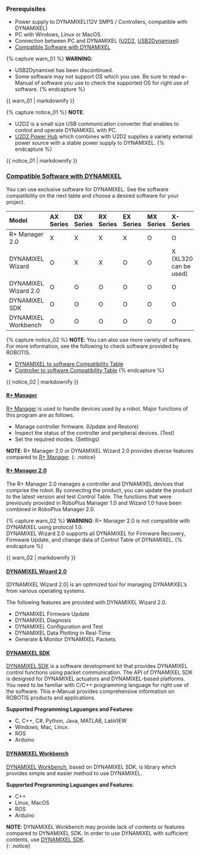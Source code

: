 
### Prerequisites
- Power supply to DYNAMIXEL(12V SMPS / Controllers, compatible with DYNAMIXEL)
- PC with Windows, Linux or MacOS.
- Connection between PC and DYNAMIXEL ([U2D2], [USB2Dynamixel])
- [Compatible Software with DYNAMIXEL](#compatible-software-with-dynamixel)

{% capture warn_01 %}
**WARNING**: 
- USB2Dynamixel has been discontinued. 
- Some software may not support OS which you use. Be sure to read e-Manual of software you use to check the supported OS for right use of software. 
{% endcapture %}
<div class="notice--warning">{{ warn_01 | markdownify }}</div>

{% capture notice_01 %}
**NOTE**: 
- U2D2 is a small size USB communication converter that enables to control and operate DYNAMIXEL with PC.
- [U2D2 Power Hub](/docs/en/parts/interface/u2d2_power_hub/) which combines with U2D2 supplies a variety external power source with a stable power supply to DYNAMIXEL.
{% endcapture %}
<div class="notice">{{ notice_01 | markdownify }}</div>

### [Compatible Software with DYNAMIXEL](#compatible-software-with-dynamixel)

You can use exclusive software for DYNAMIXEL. See the software compatibility on the next table and choose a desired software for your project. 

| Model                | AX Series | DX Series | RX Series | EX Series | MX Series | X-Series              | PRO Series | P Series |
|:---------------------|:----------|:----------|:----------|:----------|:----------|:----------------------|:-----------|:---------|
| R+ Manager 2.0       | X         | X         | X         | X         | O         | O                     | O          | O        |
| DYNAMIXEL Wizard     | O         | X         | X         | O         | O         | X (XL320 can be used) | O          | X        |
| DYNAMIXEL Wizard 2.0 | O         | O         | O         | O         | O         | O                     | O          | O        |
| DYNAMIXEL SDK        | O         | O         | O         | O         | O         | O                     | O          | O        |
| DYNAMIXEL Workbench  | O         | O         | O         | O         | O         | O                     | O          | O        |

  {% capture notice_02 %}
  **NOTE**: You can also use more variety of software. For more information, see the following to check software provided by ROBOTIS.
  - [DYNAMIXEL to software Compatibility Table ](/docs/en/parts/controller/controller_compatibility/#dynamixel)
  - [Controller to software Compatibility Table](/docs/en/parts/controller/controller_compatibility/#software)
  {% endcapture %}
  <div class="notice">{{ notice_02 | markdownify }}</div>

#### [R+ Manager](#r-manager)

[R+ Manager] is used to handle devices used by a robot. Major functions of this program are as follows.

- Manage controller firmware. (Update and Restore)
- Inspect the status of the controller and peripheral devices. (Test)
- Set the required modes. (Settings)

**NOTE**: R+ Manager 2.0 or DYNAMIXEL Wizard 2.0 provides diverse features compared to [R+ Manager].
{: .notice}

#### [R+ Manager 2.0](#r-manager-20)

The R+ Manager 2.0 manages a controller and DYNAMIXEL devices that comprise the robot. By connecting the product, you can update the product to the latest version and test Control Table. The functions that were previously provided in RoboPlus Manager 1.0 and Wizard 1.0 have been combined in RoboPlus Manager 2.0.

{% capture warn_02 %}
**WARNING**: R+ Manager 2.0 is not compatible with DYNAMIXEL using protocol 1.0.  
DYNAMIXEL Wizard 2.0 supports all DYNAMIXEL for Firmware Recovery, Firmware Update, and change data of Control Table of DYNAMIXEL. 
{% endcapture %}
<div class="notice--warning">{{ warn_02 | markdownify }}</div>

#### [DYNAMIXEL Wizard 2.0](#dynamixel-wizard-20)

[DYNAMIXEL Wizard 2.0] is an optimized tool for managing DYNAMIXEL’s from various operating systems.  

The following features are provided with DYNAMIXEL Wizard 2.0.

- DYNAMIXEL Firmware Update
- DYNAMIXEL Diagnosis
- DYNAMIXEL Configuration and Test
- DYNAMIXEL Data Plotting in Real-Time
- Generate & Monitor DYNAMIXEL Packets

#### [DYNAMIXEL SDK](#dynamixel-sdk)

[DYNAMIXEL SDK] is a software development kit that provides DYNAMIXEL control functions using packet communication. The API of DYNAMIXEL SDK is designed for DYNAMIXEL actuators and DYNAMIXEL-based platforms. You need to be familiar with C/C++ programming language for right use of the software. This e-Manual provides comprehensive information on ROBOTIS products and applications.

**Supported Programming Laguanges and Features**:
- C, C++, C#, Python, Java, MATLAB, LabVIEW
- Windows, Mac, Linux. 
- ROS
- Arduino

#### [DYNAMIXEL Workbench](#dynamixel_workbench)

[DYNAMIXEL Workbench], based on DYNAMIXEL SDK, is library which provides simple and easier method to use DYNAMIXEL.

**Supported Programming Laguanges and Features**:
- C++
- Linux, MacOS
- ROS
- Arduino

**NOTE**: DYNAMIXEL Workbench may provide lack of contents or features compared to DYNAMIXEL SDK. In order to use DYNAMIXEL with sufficient contents, use [DYNAMIXEL SDK].  
{: .notice}

[U2D2]: /docs/en/parts/interface/u2d2/
[USB2DYNAMIXEL]: /docs/en/parts/interface/usb2dynamixel/
[R+ Manager]: /docs/en/software/rplus1/manager/
[R+ Manager 2.0]: /docs/en/software/rplus2/manager/
[DYNAMIXEL SDK]: /docs/en/software/dynamixel/dynamixel_sdk/overview/
[DYNAMIXEL Workbench]: /docs/en/software/dynamixel/dynamixel_workbench/
